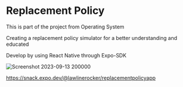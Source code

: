 <h1>Replacement Policy</h1>

This is part of the project from Operating System


Creating a replacement policy simulator for a better understanding and educated



Develop by using React Native through Expo-SDK 

![Screenshot 2023-09-13 200000](https://github.com/lawlinerocker/replacementpolicyappV2/assets/38174412/08cb34e7-1caf-463a-9fdc-630687a95a65)




https://snack.expo.dev/@lawlinerocker/replacementpolicyapp
